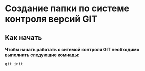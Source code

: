 # Создание папки по системе контроля версий GIT 


## Как начать
**Чтобы начать работать с ситемой контроля GIT необходимо выполнить следующие комнады:**

```cs
git init
```

